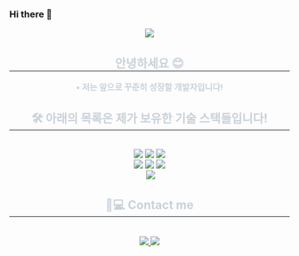 ### Hi there 👋

<!--
**JjMK07141/JjMK07141** is a ✨ _special_ ✨ repository because its `README.md` (this file) appears on your GitHub profile.

Here are some ideas to get you started:

- 🔭 I’m currently working on ...
- 🌱 I’m currently learning ...
- 👯 I’m looking to collaborate on ...
- 🤔 I’m looking for help with ...
- 💬 Ask me about ...
- 📫 How to reach me: ...
- 😄 Pronouns: ...
- ⚡ Fun fact: ...
-->

<div align= "center">
    <img src="https://capsule-render.vercel.app/api?type=waving&color=9782fd&height=180&text=Welcome!%20I'm%20Sehee!&animation=&fontColor=ffffff&fontSize=60" />
    </div>
    <div align= "center"> 
    <h2 style="border-bottom: 1px solid #21262d; color: #c9d1d9;"> 안녕하세요 😊 </h2>  
    <div style="font-weight: 700; font-size: 15px; text-align: center; color: #c9d1d9;"> 
       • 저는 앞으로 꾸준히 성장할 개발자입니다! </li>
       <br>
    </div> 
    </div>
    <div align= "center">
    <h2 style="border-bottom: 1px solid #21262d; color: #c9d1d9;"> 🛠️ 아래의 목록은 제가 보유한 기술 스택들입니다! </h2> <br> 
    <div style="margin: 0 auto; text-align: center;" align= "center"> 
          <img src="https://img.shields.io/badge/HTML5-E34F26?style=for-the-badge&logo=HTML5&logoColor=white">
          <img src="https://img.shields.io/badge/CSS3-1572B6?style=for-the-badge&logo=CSS3&logoColor=white">
          <img src="https://img.shields.io/badge/Sass-CC6699?style=for-the-badge&logo=Sass&logoColor=white">
          <br>
          <img src="https://img.shields.io/badge/jQuery-0769AD?style=for-the-badge&logo=jQuery&logoColor=white">
          <img src="https://img.shields.io/badge/Javascript-F7DF1E?style=for-the-badge&logo=Javascript&logoColor=white">
          <img src="https://img.shields.io/badge/Slack-4A154B?style=for-the-badge&logo=Slack&logoColor=white">
          <br>
          <img sre="https://img.shields.io/badge/Adobe%20Illustrator-FF9A00?style=for-the-badge&logo=adobe%20illustrator&logoColor=white">
          <img src="https://img.shields.io/badge/Adobe%20Photoshop-31A8FF?style=for-the-badge&logo=Adobe%20Photoshop&logoColor=black">
          </div>
    </div>
    <div align= "center">
    <h2 style="border-bottom: 1px solid #21262d; color: #c9d1d9;"> 👩💻 Contact me </h2> <br> 
    <div align= "center">
      <a href=mailto:> 
        <img src="https://img.shields.io/badge/Gmail-EA4335?style=for-the-badge&logo=Gmail&logoColor=white&link=mailto:"> </a>
      <a href=>
        <img src="https://img.shields.io/badge/Instagram-E4405F?style=for-the-badge&logo=Instagram&logoColor=white&link="> </a>
    </div>
    <br> 
    <div align= "center">  </div> 
    </div>


